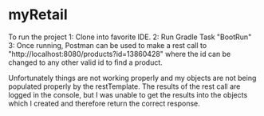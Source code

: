 # myRetail

To run the project
  1: Clone into favorite IDE.
  2: Run Gradle Task "BootRun"
  3: Once running, Postman can be used to make a rest call to "http://localhost:8080/products?id=13860428" where the id can be changed to any other valid id to find a product.
  
  Unfortunately things are not working properly and my objects are not being populated properly by the restTemplate.  The results of the rest call are logged in the console, but I was unable to get the results into the objects which I created and therefore return the correct response.
